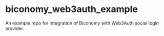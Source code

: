 # biconomy_web3auth_example
An example repo for integration of Biconomy with Web3Auth social login provider.
